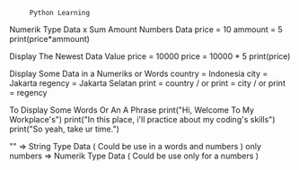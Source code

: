          Python Learning
Numerik Type Data x Sum Amount Numbers Data
price = 10
ammount = 5
print(price*ammount)

Display The Newest Data Value 
price = 10000
price = 10000 * 5
print(price)

Display Some Data in a Numeriks or Words
country = Indonesia
city = Jakarta 
regency = Jakarta Selatan 
print = country / or
print = city / or
print = regency 

To Display Some Words Or An A Phrase
print("Hi, Welcome To My Workplace's")
print("In this place, i'll practice about my coding's skills")
print("So yeah, take ur time.")

"" => String Type Data ( Could be use in a words and numbers )
only numbers => Numerik Type Data ( Could be use only for a numbers )
